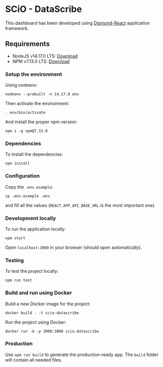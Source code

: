# SCiO - DataScribe

This dashboard has been developed using [Diamond-React](https://www.primefaces.org/layouts/diamond-react) application framework.

## Requirements

- NodeJS v14.17.0 LTS: [Download](https://nodejs.org/)
- NPM v7.13.0 LTS: [Download](https://www.npmjs.com/get-npm)

### Setup the environment

Using nodeenv:

    nodeenv --prebuilt -n 14.17.0 env

Then activate the environment:

    . env/bin/activate

And install the proper npm version:

    npm i -g npm@7.13.0

### Dependencies

To install the dependencies:

    npm install

### Configuration

Copy the `.env.example`:

    cp .env.example .env

and fill all the values (`REACT_APP_API_BASE_URL` is the most important one).

### Development locally

To run the application locally:

    npm start

Open `localhost:3000` in your browser (should open automatically).

### Testing

To test the project locally:

    npm run test

### Build and run using Docker

Build a new Docker image for the project:

    docker build . -t scio-datascribe

Run the project using Docker:

    docker run -d -p 3000:3000 scio-datascribe

### Production

Use `npm run build` to generate the production-ready app. The `build` folder will contain all needed files.

